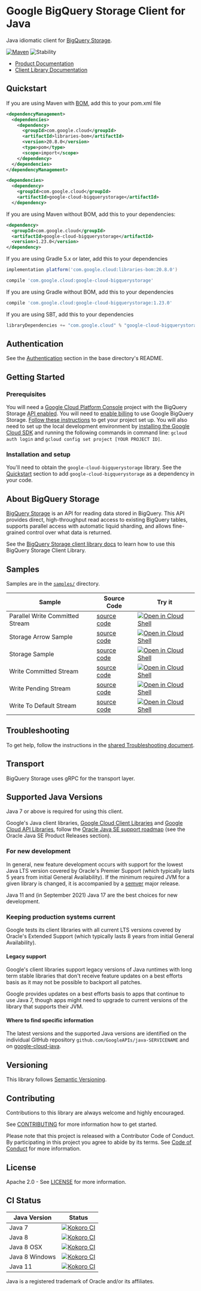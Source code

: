 # Google BigQuery Storage Client for Java

Java idiomatic client for [BigQuery Storage][product-docs].

[![Maven][maven-version-image]][maven-version-link]
![Stability][stability-image]

- [Product Documentation][product-docs]
- [Client Library Documentation][javadocs]

## Quickstart

If you are using Maven with [BOM][libraries-bom], add this to your pom.xml file
```xml
<dependencyManagement>
  <dependencies>
    <dependency>
      <groupId>com.google.cloud</groupId>
      <artifactId>libraries-bom</artifactId>
      <version>20.8.0</version>
      <type>pom</type>
      <scope>import</scope>
    </dependency>
  </dependencies>
</dependencyManagement>

<dependencies>
  <dependency>
    <groupId>com.google.cloud</groupId>
    <artifactId>google-cloud-bigquerystorage</artifactId>
  </dependency>

```

If you are using Maven without BOM, add this to your dependencies:

```xml
<dependency>
  <groupId>com.google.cloud</groupId>
  <artifactId>google-cloud-bigquerystorage</artifactId>
  <version>1.23.0</version>
</dependency>

```

If you are using Gradle 5.x or later, add this to your dependencies
```Groovy
implementation platform('com.google.cloud:libraries-bom:20.8.0')

compile 'com.google.cloud:google-cloud-bigquerystorage'
```
If you are using Gradle without BOM, add this to your dependencies
```Groovy
compile 'com.google.cloud:google-cloud-bigquerystorage:1.23.0'
```

If you are using SBT, add this to your dependencies
```Scala
libraryDependencies += "com.google.cloud" % "google-cloud-bigquerystorage" % "1.23.0"
```

## Authentication

See the [Authentication][authentication] section in the base directory's README.

## Getting Started

### Prerequisites

You will need a [Google Cloud Platform Console][developer-console] project with the BigQuery Storage [API enabled][enable-api].
You will need to [enable billing][enable-billing] to use Google BigQuery Storage.
[Follow these instructions][create-project] to get your project set up. You will also need to set up the local development environment by
[installing the Google Cloud SDK][cloud-sdk] and running the following commands in command line:
`gcloud auth login` and `gcloud config set project [YOUR PROJECT ID]`.

### Installation and setup

You'll need to obtain the `google-cloud-bigquerystorage` library.  See the [Quickstart](#quickstart) section
to add `google-cloud-bigquerystorage` as a dependency in your code.

## About BigQuery Storage


[BigQuery Storage][product-docs] is an API for reading data stored in BigQuery. This API provides direct, high-throughput read
access to existing BigQuery tables, supports parallel access with automatic liquid sharding, and allows fine-grained
control over what data is returned.

See the [BigQuery Storage client library docs][javadocs] to learn how to
use this BigQuery Storage Client Library.





## Samples

Samples are in the [`samples/`](https://github.com/googleapis/java-bigquerystorage/tree/master/samples) directory.

| Sample                      | Source Code                       | Try it |
| --------------------------- | --------------------------------- | ------ |
| Parallel Write Committed Stream | [source code](https://github.com/googleapis/java-bigquerystorage/blob/master/samples/snippets/src/main/java/com/example/bigquerystorage/ParallelWriteCommittedStream.java) | [![Open in Cloud Shell][shell_img]](https://console.cloud.google.com/cloudshell/open?git_repo=https://github.com/googleapis/java-bigquerystorage&page=editor&open_in_editor=samples/snippets/src/main/java/com/example/bigquerystorage/ParallelWriteCommittedStream.java) |
| Storage Arrow Sample | [source code](https://github.com/googleapis/java-bigquerystorage/blob/master/samples/snippets/src/main/java/com/example/bigquerystorage/StorageArrowSample.java) | [![Open in Cloud Shell][shell_img]](https://console.cloud.google.com/cloudshell/open?git_repo=https://github.com/googleapis/java-bigquerystorage&page=editor&open_in_editor=samples/snippets/src/main/java/com/example/bigquerystorage/StorageArrowSample.java) |
| Storage Sample | [source code](https://github.com/googleapis/java-bigquerystorage/blob/master/samples/snippets/src/main/java/com/example/bigquerystorage/StorageSample.java) | [![Open in Cloud Shell][shell_img]](https://console.cloud.google.com/cloudshell/open?git_repo=https://github.com/googleapis/java-bigquerystorage&page=editor&open_in_editor=samples/snippets/src/main/java/com/example/bigquerystorage/StorageSample.java) |
| Write Committed Stream | [source code](https://github.com/googleapis/java-bigquerystorage/blob/master/samples/snippets/src/main/java/com/example/bigquerystorage/WriteCommittedStream.java) | [![Open in Cloud Shell][shell_img]](https://console.cloud.google.com/cloudshell/open?git_repo=https://github.com/googleapis/java-bigquerystorage&page=editor&open_in_editor=samples/snippets/src/main/java/com/example/bigquerystorage/WriteCommittedStream.java) |
| Write Pending Stream | [source code](https://github.com/googleapis/java-bigquerystorage/blob/master/samples/snippets/src/main/java/com/example/bigquerystorage/WritePendingStream.java) | [![Open in Cloud Shell][shell_img]](https://console.cloud.google.com/cloudshell/open?git_repo=https://github.com/googleapis/java-bigquerystorage&page=editor&open_in_editor=samples/snippets/src/main/java/com/example/bigquerystorage/WritePendingStream.java) |
| Write To Default Stream | [source code](https://github.com/googleapis/java-bigquerystorage/blob/master/samples/snippets/src/main/java/com/example/bigquerystorage/WriteToDefaultStream.java) | [![Open in Cloud Shell][shell_img]](https://console.cloud.google.com/cloudshell/open?git_repo=https://github.com/googleapis/java-bigquerystorage&page=editor&open_in_editor=samples/snippets/src/main/java/com/example/bigquerystorage/WriteToDefaultStream.java) |



## Troubleshooting

To get help, follow the instructions in the [shared Troubleshooting document][troubleshooting].

## Transport

BigQuery Storage uses gRPC for the transport layer.

## Supported Java Versions

Java 7 or above is required for using this client.

Google's Java client libraries,
[Google Cloud Client Libraries][cloudlibs]
and
[Google Cloud API Libraries][apilibs],
follow the
[Oracle Java SE support roadmap][oracle]
(see the Oracle Java SE Product Releases section).

### For new development

In general, new feature development occurs with support for the lowest Java
LTS version covered by  Oracle's Premier Support (which typically lasts 5 years
from initial General Availability). If the minimum required JVM for a given
library is changed, it is accompanied by a [semver][semver] major release.

Java 11 and (in September 2021) Java 17 are the best choices for new
development.

### Keeping production systems current

Google tests its client libraries with all current LTS versions covered by
Oracle's Extended Support (which typically lasts 8 years from initial
General Availability).

#### Legacy support

Google's client libraries support legacy versions of Java runtimes with long
term stable libraries that don't receive feature updates on a best efforts basis
as it may not be possible to backport all patches.

Google provides updates on a best efforts basis to apps that continue to use
Java 7, though apps might need to upgrade to current versions of the library
that supports their JVM.

#### Where to find specific information

The latest versions and the supported Java versions are identified on
the individual GitHub repository `github.com/GoogleAPIs/java-SERVICENAME`
and on [google-cloud-java][g-c-j].

## Versioning


This library follows [Semantic Versioning](http://semver.org/).


## Contributing


Contributions to this library are always welcome and highly encouraged.

See [CONTRIBUTING][contributing] for more information how to get started.

Please note that this project is released with a Contributor Code of Conduct. By participating in
this project you agree to abide by its terms. See [Code of Conduct][code-of-conduct] for more
information.

## License

Apache 2.0 - See [LICENSE][license] for more information.

## CI Status

Java Version | Status
------------ | ------
Java 7 | [![Kokoro CI][kokoro-badge-image-1]][kokoro-badge-link-1]
Java 8 | [![Kokoro CI][kokoro-badge-image-2]][kokoro-badge-link-2]
Java 8 OSX | [![Kokoro CI][kokoro-badge-image-3]][kokoro-badge-link-3]
Java 8 Windows | [![Kokoro CI][kokoro-badge-image-4]][kokoro-badge-link-4]
Java 11 | [![Kokoro CI][kokoro-badge-image-5]][kokoro-badge-link-5]

Java is a registered trademark of Oracle and/or its affiliates.

[product-docs]: https://cloud.google.com/bigquery/docs/reference/storage/
[javadocs]: https://googleapis.dev/java/google-cloud-bigquerystorage/latest
[kokoro-badge-image-1]: http://storage.googleapis.com/cloud-devrel-public/java/badges/java-bigquerystorage/java7.svg
[kokoro-badge-link-1]: http://storage.googleapis.com/cloud-devrel-public/java/badges/java-bigquerystorage/java7.html
[kokoro-badge-image-2]: http://storage.googleapis.com/cloud-devrel-public/java/badges/java-bigquerystorage/java8.svg
[kokoro-badge-link-2]: http://storage.googleapis.com/cloud-devrel-public/java/badges/java-bigquerystorage/java8.html
[kokoro-badge-image-3]: http://storage.googleapis.com/cloud-devrel-public/java/badges/java-bigquerystorage/java8-osx.svg
[kokoro-badge-link-3]: http://storage.googleapis.com/cloud-devrel-public/java/badges/java-bigquerystorage/java8-osx.html
[kokoro-badge-image-4]: http://storage.googleapis.com/cloud-devrel-public/java/badges/java-bigquerystorage/java8-win.svg
[kokoro-badge-link-4]: http://storage.googleapis.com/cloud-devrel-public/java/badges/java-bigquerystorage/java8-win.html
[kokoro-badge-image-5]: http://storage.googleapis.com/cloud-devrel-public/java/badges/java-bigquerystorage/java11.svg
[kokoro-badge-link-5]: http://storage.googleapis.com/cloud-devrel-public/java/badges/java-bigquerystorage/java11.html
[stability-image]: https://img.shields.io/badge/stability-ga-green
[maven-version-image]: https://img.shields.io/maven-central/v/com.google.cloud/google-cloud-bigquerystorage.svg
[maven-version-link]: https://search.maven.org/search?q=g:com.google.cloud%20AND%20a:google-cloud-bigquerystorage&core=gav
[authentication]: https://github.com/googleapis/google-cloud-java#authentication
[developer-console]: https://console.developers.google.com/
[create-project]: https://cloud.google.com/resource-manager/docs/creating-managing-projects
[cloud-sdk]: https://cloud.google.com/sdk/
[troubleshooting]: https://github.com/googleapis/google-cloud-common/blob/master/troubleshooting/readme.md#troubleshooting
[contributing]: https://github.com/googleapis/java-bigquerystorage/blob/master/CONTRIBUTING.md
[code-of-conduct]: https://github.com/googleapis/java-bigquerystorage/blob/master/CODE_OF_CONDUCT.md#contributor-code-of-conduct
[license]: https://github.com/googleapis/java-bigquerystorage/blob/master/LICENSE
[enable-billing]: https://cloud.google.com/apis/docs/getting-started#enabling_billing
[enable-api]: https://console.cloud.google.com/flows/enableapi?apiid=bigquerystorage.googleapis.com
[libraries-bom]: https://github.com/GoogleCloudPlatform/cloud-opensource-java/wiki/The-Google-Cloud-Platform-Libraries-BOM
[shell_img]: https://gstatic.com/cloudssh/images/open-btn.png

[semver]: https://semver.org/
[cloudlibs]: https://cloud.google.com/apis/docs/client-libraries-explained
[apilibs]: https://cloud.google.com/apis/docs/client-libraries-explained#google_api_client_libraries
[oracle]: https://www.oracle.com/java/technologies/java-se-support-roadmap.html
[g-c-j]: http://github.com/googleapis/google-cloud-java
